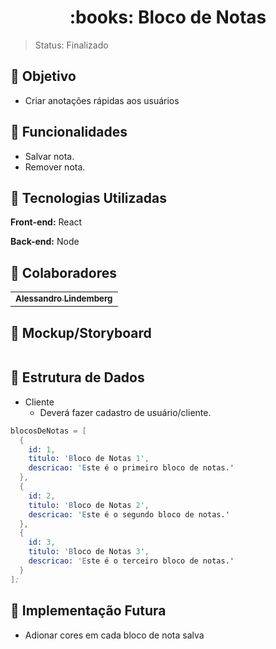 <h1 align="center"> :books: Bloco de Notas </h1>

> Status: Finalizado 
## :pushpin: Objetivo
* Criar anotações rápidas aos usuários

## :pushpin: Funcionalidades 
* Salvar nota.
* Remover nota.


## :pushpin: Tecnologias Utilizadas 
**Front-end:** React

**Back-end:** Node

## :pushpin: Colaboradores 
<table>
  <tr>
    <td align="center">
      <a href="https://github.com/allehcarv">
        <sub>
          <b>Alessandro Lindemberg</b>
        </sub>
      </a>
    </td>
  </tr>
</table>

## :pushpin: Mockup/Storyboard

<img scr = ![bloconota](https://github.com/allehcarv/AV2-COD/assets/118816913/88dcf208-a7fd-42d7-a76d-1101f2d6d8f5)>


 ## :pushpin: Estrutura de Dados
- Cliente
  - Deverá fazer cadastro de usuário/cliente.
  
```s
blocosDeNotas = [
  {
    id: 1,
    titulo: 'Bloco de Notas 1',
    descricao: 'Este é o primeiro bloco de notas.'
  },
  {
    id: 2,
    titulo: 'Bloco de Notas 2',
    descricao: 'Este é o segundo bloco de notas.'
  },
  {
    id: 3,
    titulo: 'Bloco de Notas 3',
    descricao: 'Este é o terceiro bloco de notas.'
  }
];

```

## :pushpin: Implementação Futura
* Adionar cores em cada bloco de nota salva